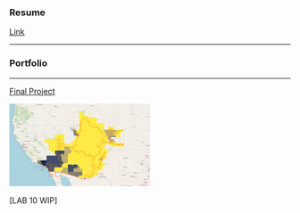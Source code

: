 ### Resume 
[Link](/sample_page.md) <br/>

---

### Portfolio
---

[Final Project](/finalproj/index.md) <br/>
<p><a href="/finalproj">
<img src="finalproj/images/thumbnail.png" width = "50%" height = "50%"/>
</a></p>


[LAB 10 WIP] <br/>



